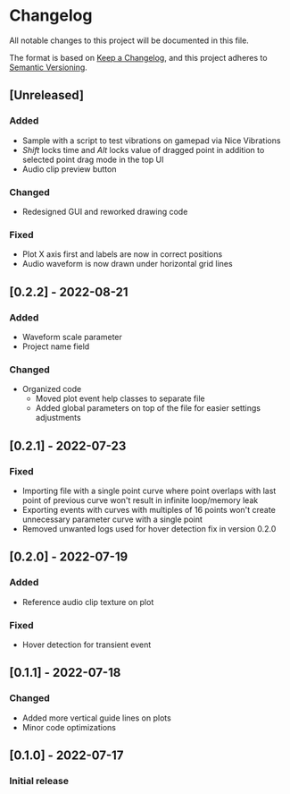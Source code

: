 # Changelog
All notable changes to this project will be documented in this file.

The format is based on [Keep a Changelog](https://keepachangelog.com/en/1.0.0/),
and this project adheres to [Semantic Versioning](https://semver.org/spec/v2.0.0.html).

## [Unreleased]
### Added
- Sample with a script to test vibrations on gamepad via Nice Vibrations
- *Shift* locks time and *Alt* locks value of dragged point in addition to selected point drag mode in the top UI
- Audio clip preview button

### Changed
- Redesigned GUI and reworked drawing code

### Fixed
- Plot X axis first and labels are now in correct positions
- Audio waveform is now drawn under horizontal grid lines

## [0.2.2] - 2022-08-21
### Added
- Waveform scale parameter
- Project name field

### Changed
- Organized code
  - Moved plot event help classes to separate file
  - Added global parameters on top of the file for easier settings adjustments

## [0.2.1] - 2022-07-23
### Fixed
- Importing file with a single point curve where point overlaps with last point of previous curve won't result in infinite loop/memory leak
- Exporting events with curves with multiples of 16 points won't create unnecessary parameter curve with a single point
- Removed unwanted logs used for hover detection fix in version 0.2.0

## [0.2.0] - 2022-07-19
### Added
- Reference audio clip texture on plot

### Fixed
- Hover detection for transient event

## [0.1.1] - 2022-07-18
### Changed
- Added more vertical guide lines on plots
- Minor code optimizations

## [0.1.0] - 2022-07-17
### Initial release
